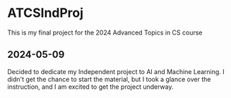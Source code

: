 # ATCSIndProj
This is my final project for the 2024 Advanced Topics in CS course

## 2024-05-09
Decided to dedicate my Independent project to AI and Machine Learning. I 
didn't get the chance to start the material, but I took a glance over the 
instruction, and I am excited to get the project underway.

